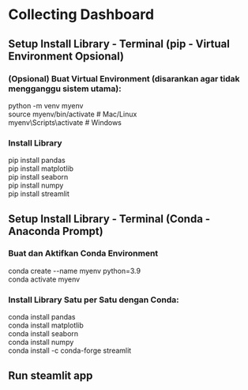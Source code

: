 # Collecting Dashboard

## Setup Install Library - Terminal (pip - Virtual Environment Opsional)

### (Opsional) Buat Virtual Environment (disarankan agar tidak mengganggu sistem utama):

python -m venv myenv<br>
source myenv/bin/activate # Mac/Linux<br>
myenv\Scripts\activate # Windows<br>

### Install Library

pip install pandas <br>
pip install matplotlib<br>
pip install seaborn<br>
pip install numpy<br>
pip install streamlit<br>

## Setup Install Library - Terminal (Conda - Anaconda Prompt)

### Buat dan Aktifkan Conda Environment

conda create --name myenv python=3.9<br>
conda activate myenv<br>

### Install Library Satu per Satu dengan Conda:

conda install pandas<br>
conda install matplotlib<br>
conda install seaborn<br>
conda install numpy<br>
conda install -c conda-forge streamlit<br>

## Run steamlit app

